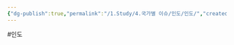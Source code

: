 ```yaml
---
{"dg-publish":true,"permalink":"/1.Study/4.국가별 이슈/인도/인도/","created":"2024-11-20T21:02:30.081+09:00","updated":"2025-06-03T20:07:22.361+09:00"}
---
```


#인도
